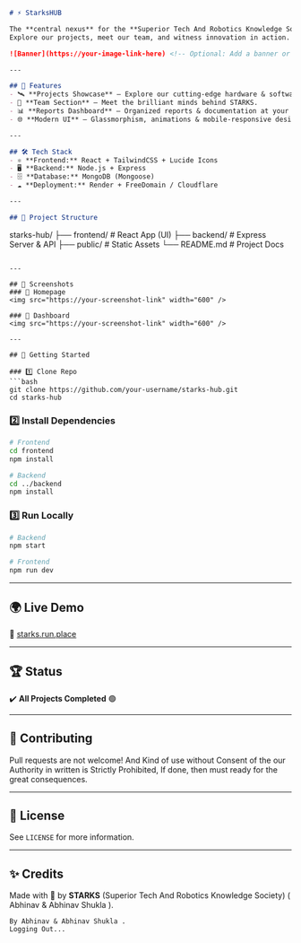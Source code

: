 
```markdown
# ⚡ StarksHUB  

The **central nexus** for the **Superior Tech And Robotics Knowledge Society (STARKS)**.  
Explore our projects, meet our team, and witness innovation in action. ✨  

![Banner](https://your-image-link-here) <!-- Optional: Add a banner or logo -->

---

## 🚀 Features
- 🛰️ **Projects Showcase** – Explore our cutting-edge hardware & software builds.  
- 👥 **Team Section** – Meet the brilliant minds behind STARKS.  
- 📊 **Reports Dashboard** – Organized reports & documentation at your fingertips.  
- 🌐 **Modern UI** – Glassmorphism, animations & mobile-responsive design.  

---

## 🛠️ Tech Stack
- ⚛️ **Frontend:** React + TailwindCSS + Lucide Icons  
- 🖥️ **Backend:** Node.js + Express  
- 🗄️ **Database:** MongoDB (Mongoose)  
- ☁️ **Deployment:** Render + FreeDomain / Cloudflare  

---

## 📂 Project Structure
```

starks-hub/
├── frontend/    # React App (UI)
├── backend/     # Express Server & API
├── public/      # Static Assets
└── README.md    # Project Docs

````

---

## 📸 Screenshots
### 🔹 Homepage  
<img src="https://your-screenshot-link" width="600" />

### 🔹 Dashboard  
<img src="https://your-screenshot-link" width="600" />

---

## 🚦 Getting Started

### 1️⃣ Clone Repo
```bash
git clone https://github.com/your-username/starks-hub.git
cd starks-hub
````

### 2️⃣ Install Dependencies

```bash
# Frontend
cd frontend
npm install

# Backend
cd ../backend
npm install
```

### 3️⃣ Run Locally

```bash
# Backend
npm start

# Frontend
npm run dev
```

---

## 🌍 Live Demo

🔗 [starks.run.place](https://starks.run.place)

---

## 🏆 Status

✔️ **All Projects Completed** 🟢

---

## 🤝 Contributing

Pull requests are not welcome!
And Kind of use without Consent of the our Authority in written is Strictly Prohibited, If done, then must ready for the great consequences.

---

## 📜 License

See `LICENSE` for more information.

---

## ✨ Credits

Made with 🧠 by **STARKS** (Superior Tech And Robotics Knowledge Society) ( Abhinav & Abhinav Shukla ).

```
By Abhinav & Abhinav Shukla .
Logging Out...
```
